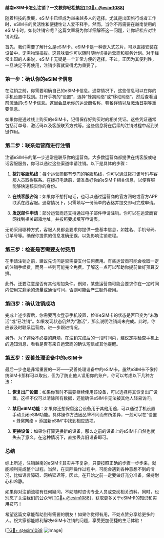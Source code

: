 **越南eSIM卡怎么注销？一文教你轻松搞定[[TG💪+ @esim1088](https://t.me/s/esim1088)]**

随着科技的发展，eSIM卡已经成为越来越多人的选择。尤其是出国旅行或者工作时，eSIM卡的灵活性和便捷性让人爱不释手。然而，当你不再需要在越南使用的eSIM卡时，如何注销它呢？这篇文章将为你详细解答这一问题，让你轻松应对注销流程。

首先，我们需要了解什么是eSIM卡。eSIM卡是一种嵌入式芯片，可以直接安装在设备中，无需物理插拔。这意味着你可以随时随地切换运营商和服务计划。对于经常出国的人来说，eSIM卡无疑是一个非常方便的选择。不过，正因为其便利性，一旦决定不再使用，注销步骤就显得尤为重要了。

### **第一步：确认你的eSIM卡信息**

在注销之前，你需要明确自己的eSIM卡信息。通常情况下，这些信息可以在你的手机设置中找到。打开手机的“设置”，选择“蜂窝网络”或“移动网络”，然后查看当前激活的eSIM卡信息。这里会显示你的运营商名称、套餐详情以及激活日期等重要信息。

如果你是通过线上购买的eSIM卡，记得保存好购买时的相关凭证。这些凭证通常包括订单号、激活码以及客服联系方式等。这些信息将在后续的注销过程中起到关键作用。

### **第二步：联系运营商进行注销**

注销eSIM卡的第一步通常是联系你的运营商。大多数运营商都提供在线客服或电话客服服务，你可以通过这些渠道申请注销。以下是具体的步骤：

1. **拨打客服热线**：每个运营商都有专门的客服热线，你可以通过拨打该号码与客服人员取得联系。在拨打电话前，请准备好你的eSIM卡相关信息，以便客服能够快速核实你的身份。
   
2. **在线客服咨询**：如果你不想打电话，也可以通过运营商的官方网站或官方APP联系在线客服。通常情况下，只需填写一份简单的表格并提交即可完成申请。

3. **发送邮件申请**：部分运营商还支持通过电子邮件申请注销。你可以在运营商官网找到相关邮箱地址，并按照要求填写申请表。

无论采用哪种方式，客服人员都会要求你提供一些基本信息，如姓名、手机号码、订单号等。确保你提供的信息准确无误，以免影响注销进程。

### **第三步：检查是否需要支付费用**

在申请注销之前，建议先询问是否需要支付任何费用。有些运营商可能会收取一定的注销手续费，而另一些则可能完全免费。了解这一点可以帮助你提前做好预算安排。

此外，还要注意是否有其他附加条件。例如，某些运营商可能会要求你在一定时间内使用完剩余的流量或通话时间，否则可能会产生额外费用。

### **第四步：确认注销成功**

完成上述步骤后，你需要再次登录手机设置，检查eSIM卡的状态是否已变为“未激活”或“已注销”。如果发现状态仍然为“激活”，那么说明注销尚未完成。此时，你应该及时联系运营商，进一步跟进情况。

另外，为了避免不必要的麻烦，在注销完成后的一段时间内，建议定期检查手机上的通知消息，看看是否有来自运营商的确认短信或其他提醒。

### **第五步：妥善处理设备中的eSIM卡**

最后一步也是非常重要的一环——妥善处理设备中的eSIM卡。虽然eSIM卡不像传统SIM卡那样可以取出，但为了防止他人误用你的账户，你可以考虑以下几种方法：

1. **恢复出厂设置**：如果你暂时不需要继续使用该设备，可以选择将其恢复出厂设置。这样不仅可以清除所有数据，还能确保eSIM卡无法被其他人轻易访问。

2. **禁用eSIM功能**：如果你还想保留这台设备用于其他用途，可以通过手机设置手动关闭eSIM功能。具体操作方法因品牌不同而有所差异，一般可以在“设置 > 蜂窝网络 > 添加新eSIM”中找到相应选项。

3. **更换设备**：如果你打算更换新的设备，那么之前的设备上的eSIM卡自然也就失去了意义。在这种情况下，直接丢弃旧设备即可。

### **总结**

综上所述，注销越南的eSIM卡其实并不复杂，只要按照正确的步骤一步步来，就能顺利完成整个过程。当然，在实际操作过程中，可能会遇到各种意想不到的情况，比如语言障碍、网络延迟等。因此，在开始之前一定要做好充分准备，保持耐心和冷静。

如果你对注销流程有任何疑问，不妨随时咨询专业人员或查阅相关资料。同时，也别忘了关注我们的公众号[[TG💪+ @esim1088](https://t.me/s/esim1088)]，获取更多关于eSIM卡的知识和实用技巧！

希望这篇文章能帮助到有需要的朋友！如果你觉得有用，不妨点赞分享给更多的人。祝大家都能顺利解决eSIM卡注销的问题，享受更加便捷的生活体验！

[[TG💪+ @esim1088](https://t.me/s/esim1088) ![Image](https://i.postimg.cc/4NQfJmqS/Snipaste-2025-05-13-00-14-12.png)]
